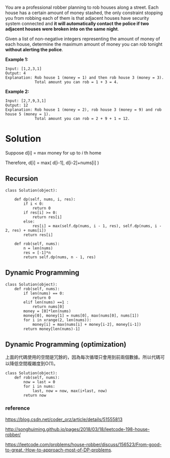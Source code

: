 You are a professional robber planning to rob houses along a street. Each house has a certain amount of money stashed, the only constraint stopping you from robbing each of them is that adjacent houses have security system connected and **it will automatically contact the police if two adjacent houses were broken into on the same night**.

Given a list of non-negative integers representing the amount of money of each house, determine the maximum amount of money you can rob tonight **without alerting the police**.

**Example 1:**

```
Input: [1,2,3,1]
Output: 4
Explanation: Rob house 1 (money = 1) and then rob house 3 (money = 3).
             Total amount you can rob = 1 + 3 = 4.
```

**Example 2:**

```
Input: [2,7,9,3,1]
Output: 12
Explanation: Rob house 1 (money = 2), rob house 3 (money = 9) and rob house 5 (money = 1).
             Total amount you can rob = 2 + 9 + 1 = 12.
```



# Solution

Suppose d[i] = max money for up to _i_ th home

Therefore, d[i] = max( d[i-1], d[i-2]+nums[i] )

## Recursion

```
class Solution(object):

    def dp(self, nums, i, res):
        if i < 0:
            return 0
        if res[i] >= 0:
            return res[i]
        else:
            res[i] = max(self.dp(nums, i - 1, res), self.dp(nums, i - 2, res) + nums[i])
        return res[i]

    def rob(self, nums):
        n = len(nums)
        res = [-1]*n
        return self.dp(nums, n - 1, res)
```



## Dynamic Programming



```
class Solution(object):
    def rob(self, nums):
        if len(nums) == 0:
            return 0
        elif len(nums) ==1 :
            return nums[0]
        money = [0]*len(nums)
        money[0], money[1] = nums[0], max(nums[0], nums[1])
        for i in xrange(2, len(nums)):
            money[i] = max(nums[i] + money[i-2], money[i-1])
        return money[len(nums)-1]
```



## Dynamic Programming (optimization)

上面的代碼使用的空間是冗餘的，因為每次循環只會用到前兩個數據。所以代碼可以降低空間複雜度到O(1)。

```
class Solution(object):
    def rob(self, nums):
        now = last = 0
        for i in nums:
            last, now = now, max(i+last, now)
        return now
```



### reference

https://blog.csdn.net/coder_orz/article/details/51555813

http://songhuiming.github.io/pages/2018/03/18/leetcode-198-house-robber/

https://leetcode.com/problems/house-robber/discuss/156523/From-good-to-great.-How-to-approach-most-of-DP-problems.